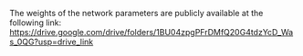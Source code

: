 The weights of the network parameters are publicly available at the following link:
https://drive.google.com/drive/folders/1BU04zpgPFrDMfQ20G4tdzYcD_Was_0QG?usp=drive_link
